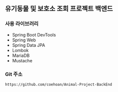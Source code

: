 ## 유기동물 및 보호소 조회 프로젝트 백엔드
### 사용 라이브러리
- Spring Boot DevTools
- Spring Web
- Spring Data JPA
- Lombok
- MariaDB
- Mustache

### Git 주소
```https://github.com/coehoan/Animal-Project-BackEnd```